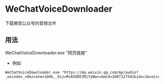 # WeChatVoiceDownloader
下载微信公众号的音频文件

## 用法
WeChatVoiceDownloader.exe "网页链接"
- 例如
```
WeChatVoiceDownloader.exe "https://mp.weixin.qq.com/mp/audio?_wxindex_=0&scene=104&__biz=MzA5ODE3MjYyNw==&mid=2687127592&idx=1&voice_id=MzA5ODE3MjYyN18yNjg3MTI3NTkx&sn=b318aaaa326355c3299856e2012f5cc9&uin=&key=&devicetype=Windows+10&version=620603c8&lang=zh_CN&ascene=14&winzoom=1"
```
